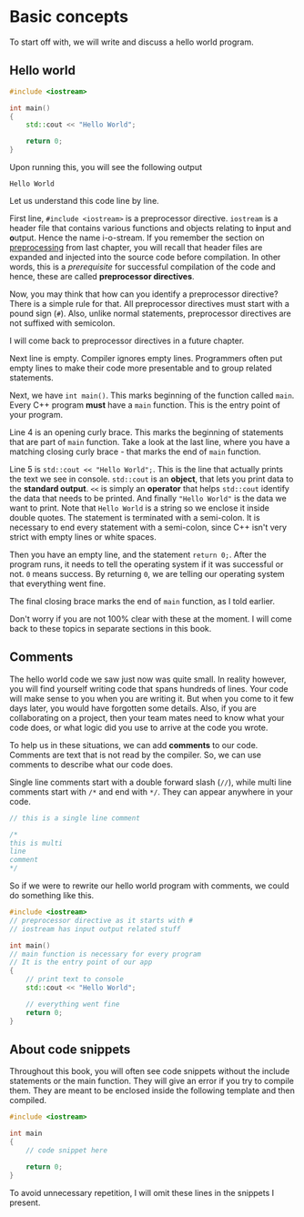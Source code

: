 # Basic concepts

To start off with, we will write and discuss a hello world program.

## Hello world

```cpp
#include <iostream>

int main()
{
    std::cout << "Hello World";

    return 0;
}
```

Upon running this, you will see the following output

```
Hello World
```

Let us understand this code line by line.

First line, `#include <iostream>` is a preprocessor directive. `iostream` is a header file that contains various functions and objects relating to **i**nput and **o**utput. Hence the name i-o-stream. If you remember the section on [preprocessing](#preprocessing) from last chapter, you will recall that header files are expanded and injected into the source code before compilation. In other words, this is a _prerequisite_ for successful compilation of the code and hence, these are called **preprocessor directives**.

Now, you may think that how can you identify a preprocessor directive? There is a simple rule for that. All preprocessor directives must start with a pound sign (`#`).
Also, unlike normal statements, preprocessor directives are not suffixed with semicolon.

<!-- TODO link to "future chapter" -->

I will come back to preprocessor directives in a future chapter.

Next line is empty. Compiler ignores empty lines. Programmers often put empty lines to make their code more presentable and to group related statements.

Next, we have `int main()`. This marks beginning of the function called `main`. Every C++ program **must** have a `main` function. This is the entry point of your program.

Line 4 is an opening curly brace. This marks the beginning of statements that are part of `main` function. Take a look at the last line, where you have a matching closing curly brace - that marks the end of `main` function.

Line 5 is `std::cout << "Hello World";`. This is the line that actually prints the text we see in console. `std::cout` is an **object**, that lets you print data to the **standard output**. `<<` is simply an **operator** that helps `std::cout` identify the data that needs to be printed. And finally `"Hello World"` is the data we want to print. Note that `Hello World` is a string so we enclose it inside double quotes. The statement is terminated with a semi-colon. It is necessary to end every statement with a semi-colon, since C++ isn't very strict with empty lines or white spaces.

Then you have an empty line, and the statement `return 0;`. After the program runs, it needs to tell the operating system if it was successful or not. `0` means success. By returning `0`, we are telling our operating system that everything went fine.

The final closing brace marks the end of `main` function, as I told earlier.

Don't worry if you are not 100% clear with these at the moment. I will come back to these topics in separate sections in this book.

## Comments

The hello world code we saw just now was quite small. In reality however, you will find yourself writing code that spans hundreds of lines. Your code will make sense to you when you are writing it. But when you come to it few days later, you would have forgotten some details. Also, if you are collaborating on a project, then your team mates need to know what your code does, or what logic did you use to arrive at the code you wrote.

To help us in these situations, we can add **comments** to our code. Comments are text that is not read by the compiler. So, we can use comments to describe what our code does.

Single line comments start with a double forward slash (`//`), while multi line comments start with `/*` and end with `*/`. They can appear anywhere in your code.

```cpp
// this is a single line comment

/*
this is multi
line
comment
*/

```

So if we were to rewrite our hello world program with comments, we could do something like this.

```cpp
#include <iostream>
// preprocessor directive as it starts with #
// iostream has input output related stuff

int main()
// main function is necessary for every program
// It is the entry point of our app
{
    // print text to console
    std::cout << "Hello World";

    // everything went fine
    return 0;
}

```

## About code snippets

Throughout this book, you will often see code snippets without the include statements or the main function. They will give an error if you try to compile them. They are meant to be enclosed inside the following template and then compiled.

```cpp
#include <iostream>

int main
{
    // code snippet here

    return 0;
}
```

To avoid unnecessary repetition, I will omit these lines in the snippets I present.
